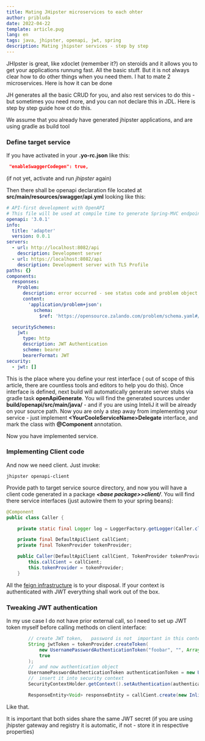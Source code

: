 ```yaml
---
title: Mating JHipster microservices to each ohter
author: pribluda
date: 2022-04-22
template: article.pug
lang: en
tags: java, jhipster, openapi, jwt, spring
description: Mating jhipster services - step by step
---
```


JHIpster is great, like xdoclet (remember it?) on steroids and it allows you to get your applications runnung
fast. All the basic stuff. But it is not always clear how to do other things  when you need them.   I hat to mate 2 microservices. Here is how it can be done 

<span class="more">
</span>


JH generates all the basic CRUD  for you, and also rest services to do this - but sometimes you need more, and you can not declare this in JDL.  Here is 
step by step guide how ot do this.

We assume that you already have generated jhipster applications, and are using gradle  as build tool 

### Define target service

If you have activated   in your **.yo-rc.json**  like this:

```json
 "enableSwaggerCodegen": true,
```

(if not yet,   activate and run *jhipster* again)

Then there shall be openapi  declaration file  located at **src/main/resources/swagger/api.yml**  looking like this:

```yaml
# API-first development with OpenAPI
# This file will be used at compile time to generate Spring-MVC endpoint stubs using openapi-generator
openapi: '3.0.1'
info:
  title: 'adapter'
  version: 0.0.1
servers:
  - url: http://localhost:8082/api
    description: Development server
  - url: https://localhost:8082/api
    description: Development server with TLS Profile
paths: {}
components:
  responses:
    Problem:
      description: error occurred - see status code and problem object for more information.
      content:
        'application/problem+json':
          schema:
            $ref: 'https://opensource.zalando.com/problem/schema.yaml#/Problem'

  securitySchemes:
    jwt:
      type: http
      description: JWT Authentication
      scheme: bearer
      bearerFormat: JWT
security:
  - jwt: []

```

This is the place where you define your rest interface ( out of scope of this article, there are countless tools and editors  to help you do this). Once interface is defined, 
next build will automatically generate server stubs  via gradle task **openApiGenerate**.  You will find the generated sources under **build/openapi/src/main/java/** - and if you are using InteliJ
it will be already on your source path.   Now you are only a step away  from implementing your service -   just implement **&lt;YourCooleServiceName&gt;Delegate** interface, and mark the class with 
**@Component**  annotation. 

Now you have implemented service.


### Implementing Client code

And now we need client.  Just invoke:

```shell
jhipster openapi-client
```
Provide path to target service source directory, and now you  will have a client code generated in a package ***&lt;base package&gt;>client/***.  You will find there service interfaces
(just autowire them  to your spring beans):

````java
@Component
public class Caller {

    private static final Logger log = LoggerFactory.getLogger(Caller.class);

    private final DefaultApiClient callCient;
    private final TokenProvider tokenProvider;

    public Caller(DefaultApiClient callCient, TokenProvider tokenProvider) {
        this.callCient = callCient;
        this.tokenProvider = tokenProvider;
    }
````

All the [feign infrastructure](https://cloud.spring.io/spring-cloud-netflix/multi/multi_spring-cloud-feign.html)   is to your disposal.  If your context 
is authenticated with JWT  everything shall work out of the box. 



### Tweaking JWT authentication

In my use case I do not have prior external call, so I need to set up JWT token myself before calling methods on client interface:

```java
        // create JWT token,   password is not  important in this context
        String jwtToken = tokenProvider.createToken(
            new UsernamePasswordAuthenticationToken("foobar", "", Arrays.asList(new SimpleGrantedAuthority("ADMIN"))),
            true
        );
        //  and now authentication object
        UsernamePasswordAuthenticationToken authenticationToken = new UsernamePasswordAuthenticationToken("foobar", jwtToken);
        //  insert it into security context
        SecurityContextHolder.getContext().setAuthentication(authenticationToken);

        ResponseEntity<Void> responseEntity = callCient.create(new InlineObject().callerId("foo bar " + System.currentTimeMillis()));
```


Like that.   

It is important that both sides share the same JWT secret (if you are using jhipster gateway and registry  it is automatic,  if not -  store it in respective properties)
